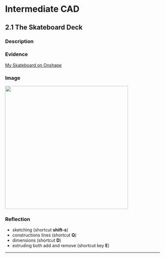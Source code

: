 # Intermediate CAD

## 2.1 The Skateboard Deck

### Description


### Evidence
[My Skateboard on Onshape](https://cvilleschools.onshape.com/documents/6baab9fb097df6b58a92d237/w/5241268dacacac49dc0e04f6/e/4afc0e4a4ee1aa73a86a8fa9?renderMode=0&uiState=61730c8a54fb872a465ca45d)

### Image

<img src="https://github.com/OneCHSEngr/BasicCAD/blob/master/images/Base.jpg" width="400">

### Reflection



* sketching (shortcut **shift-s**)
* constructions lines (shortcut **Q**)
* dimensions (shortcut **D**)
* extruding both add and remove (shortcut key **E**)


---
